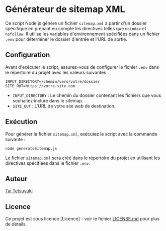 # Générateur de sitemap XML

Ce script Node.js génère un fichier `sitemap.xml` à partir d'un dossier spécifique en prenant en compte les directives telles que `noindex` et `nofollow`. Il utilise les variables d'environnement spécifiées dans un fichier `.env` pour déterminer le dossier d'entrée et l'URL de sortie.

## Configuration

Avant d'exécuter le script, assurez-vous de configurer le fichier `.env` dans le répertoire du projet avec les valeurs suivantes :

```
INPUT_DIRECTORY=/chemin/vers/votre/dossier
SITE_OUT=https://votre-site.com
```

- `INPUT_DIRECTORY` : Le chemin du dossier contenant les fichiers que vous souhaitez inclure dans le sitemap.
- `SITE_OUT` : L'URL de votre site web de destination.

## Exécution

Pour générer le fichier `sitemap.xml`, exécutez le script avec la commande suivante :

```
node generateSitemap.js
```

Le fichier `sitemap.xml` sera créé dans le répertoire du projet en utilisant les directives spécifiées dans le fichier `.env`.

## Auteur

[Tai Tetsuyuki](https://lyna.taistudio.fr/tai_tetsuyuki)

## Licence

Ce projet est sous licence [Licence] - voir le fichier [LICENSE.md](LICENSE.md) pour plus de détails.
